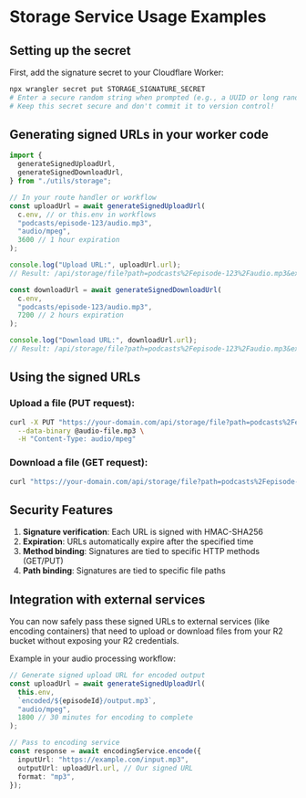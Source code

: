 # Storage Service Usage Examples

## Setting up the secret

First, add the signature secret to your Cloudflare Worker:

```bash
npx wrangler secret put STORAGE_SIGNATURE_SECRET
# Enter a secure random string when prompted (e.g., a UUID or long random string)
# Keep this secret secure and don't commit it to version control!
```

## Generating signed URLs in your worker code

```typescript
import {
  generateSignedUploadUrl,
  generateSignedDownloadUrl,
} from "./utils/storage";

// In your route handler or workflow
const uploadUrl = await generateSignedUploadUrl(
  c.env, // or this.env in workflows
  "podcasts/episode-123/audio.mp3",
  "audio/mpeg",
  3600 // 1 hour expiration
);

console.log("Upload URL:", uploadUrl.url);
// Result: /api/storage/file?path=podcasts%2Fepisode-123%2Faudio.mp3&expire=1699123456&signature=abc123&contentType=audio%2Fmpeg

const downloadUrl = await generateSignedDownloadUrl(
  c.env,
  "podcasts/episode-123/audio.mp3",
  7200 // 2 hours expiration
);

console.log("Download URL:", downloadUrl.url);
// Result: /api/storage/file?path=podcasts%2Fepisode-123%2Faudio.mp3&expire=1699130656&signature=def456
```

## Using the signed URLs

### Upload a file (PUT request):

```bash
curl -X PUT "https://your-domain.com/api/storage/file?path=podcasts%2Fepisode-123%2Faudio.mp3&expire=1699123456&signature=abc123&contentType=audio%2Fmpeg" \
  --data-binary @audio-file.mp3 \
  -H "Content-Type: audio/mpeg"
```

### Download a file (GET request):

```bash
curl "https://your-domain.com/api/storage/file?path=podcasts%2Fepisode-123%2Faudio.mp3&expire=1699130656&signature=def456"
```

## Security Features

1. **Signature verification**: Each URL is signed with HMAC-SHA256
2. **Expiration**: URLs automatically expire after the specified time
3. **Method binding**: Signatures are tied to specific HTTP methods (GET/PUT)
4. **Path binding**: Signatures are tied to specific file paths

## Integration with external services

You can now safely pass these signed URLs to external services (like encoding containers) that need to upload or download files from your R2 bucket without exposing your R2 credentials.

Example in your audio processing workflow:

```typescript
// Generate signed upload URL for encoded output
const uploadUrl = await generateSignedUploadUrl(
  this.env,
  `encoded/${episodeId}/output.mp3`,
  "audio/mpeg",
  1800 // 30 minutes for encoding to complete
);

// Pass to encoding service
const response = await encodingService.encode({
  inputUrl: "https://example.com/input.mp3",
  outputUrl: uploadUrl.url, // Our signed URL
  format: "mp3",
});
```
